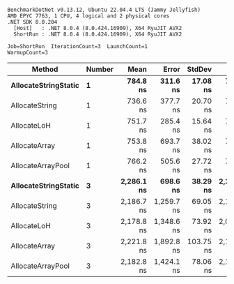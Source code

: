 ```

BenchmarkDotNet v0.13.12, Ubuntu 22.04.4 LTS (Jammy Jellyfish)
AMD EPYC 7763, 1 CPU, 4 logical and 2 physical cores
.NET SDK 8.0.204
  [Host]   : .NET 8.0.4 (8.0.424.16909), X64 RyuJIT AVX2
  ShortRun : .NET 8.0.4 (8.0.424.16909), X64 RyuJIT AVX2

Job=ShortRun  IterationCount=3  LaunchCount=1  
WarmupCount=3  

```
| Method               | Number | Mean       | Error      | StdDev    | Min        | Max        | Gen0   | Gen1   | Allocated |
|--------------------- |------- |-----------:|-----------:|----------:|-----------:|-----------:|-------:|-------:|----------:|
| **AllocateStringStatic** | **1**      |   **784.8 ns** |   **311.6 ns** |  **17.08 ns** |   **771.2 ns** |   **804.0 ns** | **0.0124** | **0.0114** |   **1.02 KB** |
| AllocateString       | 1      |   736.6 ns |   377.7 ns |  20.70 ns |   720.2 ns |   759.9 ns | 0.0124 | 0.0114 |   1.02 KB |
| AllocateLoH          | 1      |   751.7 ns |   285.4 ns |  15.64 ns |   739.9 ns |   769.5 ns | 0.0124 | 0.0114 |   1.02 KB |
| AllocateArray        | 1      |   753.8 ns |   693.7 ns |  38.02 ns |   726.6 ns |   797.3 ns | 0.0124 | 0.0114 |   1.02 KB |
| AllocateArrayPool    | 1      |   766.2 ns |   505.6 ns |  27.72 ns |   740.3 ns |   795.4 ns | 0.0124 | 0.0114 |   1.02 KB |
| **AllocateStringStatic** | **3**      | **2,286.1 ns** |   **698.6 ns** |  **38.29 ns** | **2,244.1 ns** | **2,319.1 ns** | **0.0343** | **0.0305** |   **3.07 KB** |
| AllocateString       | 3      | 2,186.7 ns | 1,259.7 ns |  69.05 ns | 2,112.7 ns | 2,249.4 ns | 0.0343 | 0.0305 |   3.07 KB |
| AllocateLoH          | 3      | 2,178.8 ns | 1,348.6 ns |  73.92 ns | 2,097.0 ns | 2,240.8 ns | 0.0343 | 0.0305 |   3.07 KB |
| AllocateArray        | 3      | 2,221.8 ns | 1,892.8 ns | 103.75 ns | 2,139.1 ns | 2,338.2 ns | 0.0343 | 0.0305 |   3.07 KB |
| AllocateArrayPool    | 3      | 2,182.8 ns | 1,424.1 ns |  78.06 ns | 2,123.3 ns | 2,271.2 ns | 0.0343 | 0.0305 |   3.07 KB |
